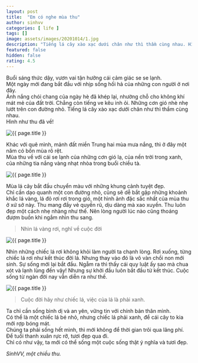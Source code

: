 ```yaml
---
layout: post
title:  "Em có nghe mùa thu"
author: sinhvv
categories: [ life ]
tags: []
image: assets/images/20201014/1.jpg
description: "Tiếng lá cây xào xạc dưới chân như thì thầm cùng nhau. Hình như thu đã về!"
featured: false
hidden: false
rating: 4.5
---
```

Buổi sáng thức dậy, vươn vai tận hưởng cái cảm giác se se lạnh.<br/>
Một ngày mới đang bắt đầu với nhịp sống hối hả của những con người ở nơi đây.<br/>
Ánh nắng chói chang của ngày hè đã khép lại, nhường chỗ cho không khí mát mẻ của đất trời.
Chẳng còn tiếng ve kêu inh ỏi.
Những cơn gió nhè nhẹ lướt trên con đường nhỏ. 
Tiếng lá cây xào xạc dưới chân như thì thầm cùng nhau.<br/>
Hình như thu đã về!

<img class="featured-image img-fluid" src="{{ site.baseurl }}/assets/images/20201014/2.jpg" alt="{{ page.title }}">

Khác với quê mình, mảnh đất miền Trung hai mùa mưa nắng, thì ở đây một năm có bốn mùa rõ rệt.<br/>
Mùa thu về với cái se lạnh của những cơn gió lạ, của nền trời trong xanh, của những tia nắng vàng nhạt nhòa trong buổi chiều tà.

<img class="featured-image img-fluid" src="{{ site.baseurl }}/assets/images/20201014/3.jpg" alt="{{ page.title }}">

Mùa lá cây bắt đầu chuyển màu với những khung cảnh tuyệt đẹp. <br/>
Chỉ cần dạo quanh một con đường nhỏ, cũng sẽ dễ bắt gặp những khoảnh khắc lá vàng, lá đỏ rơi rơi trong gió, một hình ảnh đặc sắc nhất của mùa thu ở xứ sở này.
Thu mang đầy vẻ quyến rũ, dịu dàng mà xao xuyến.
Thu luôn đẹp một cách nhẹ nhàng như thế.
Nên lòng người lúc nào cũng thoáng đượm buồn khi ngắm nhìn thu sang.

> Nhìn lá vàng rơi, nghĩ về cuộc đời

<img class="featured-image img-fluid" src="{{ site.baseurl }}/assets/images/20201014/4.jpg" alt="{{ page.title }}">

Nhìn những chiếc lá rơi không khỏi làm người ta chạnh lòng.
Rơi xuống, từng chiếc lá rơi như kết thúc đời lá. 
Nhưng thay vào đó là vô vàn chồi non mới sinh. 
Sự sống mới lại bắt đầu. 
Ngẫm ra thì thấy cái quy luật ấy sao mà chua xót và lạnh lùng đến vậy! 
Nhưng sự khởi đầu luôn bắt đầu từ kết thúc. 
Cuộc sống từ ngàn đời nay vẫn diễn ra như thế.

<img class="featured-image img-fluid" src="{{ site.baseurl }}/assets/images/20201014/5.jpg" alt="{{ page.title }}">

> Cuộc đời hãy như chiếc lá, việc của lá là phải xanh.

Ta chỉ cần sống bình dị và an yên, vững tin với chính bản thân mình.<br/>
Có thể là một chiếc lá bé nhỏ, nhưng chiếc lá phải xanh, để cái cây to kia mới rợp bóng mát. <br/>
Chúng ta phải sống hết mình, thì mới không để thời gian trôi qua lãng phí.
Để tuổi thanh xuân rực rỡ, tươi đẹp qua đi. <br/>
Chỉ có như vậy, ta mới có thể sống một cuộc sống thật ý nghĩa và tươi đẹp.

<i>SinhVV, một chiều thu.</i>